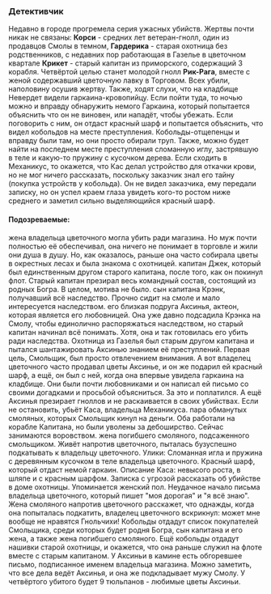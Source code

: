 ### Детективчик
Недавно в городе прогремела серия ужасных убийств. Жертвы почти никак не связаны:
**Корси** - средних лет ветеран-гнолл, один из продавцов Смолы в темном, 
**Гардерика** - старая охотница без родственников, с недавних пор работающая в Газелье в цветочном квартале 
**Крикет** - старый капитан из приморского, содержащий 3 корабля. Четвёртой целью станет молодой гнолл **Рик-Рага**, вместе с женой содержавший цветочную лавку в Торговом. Всех убили, наполовину осушив жертву. Также, ходят слухи, что на кладбище Невердет видели гаркаина-кровопийцу. Если пойти туда, то ночью можно и вправду обнаружить немого Гаркаина, который попытается объяснить что он не виновен, или нападёт, чтобы убежать. Если поговорить с ним, он отдаст красный шарф и попытается объяснить, что видел кобольдов на месте преступления. Кобольды-отщепенцы и вправду были там, но они просто обирали труп. Также, можно будет найти на последнем месте преступления сломанную иглу, застрявшую в теле и какую-то пружину с кусочком дерева. Если сходить в Механикус, то окажется, что Кас делал устройство для откачки крови, но не мог ничего рассказать, поскольку заказчик знал его тайну (покупка устройств у кобольда). Он не видел заказчика, ему передали записку, но он успел краем глаза увидеть кого-то ростом ниже среднего и заметил сильно выделяющийся красный шарф.
#### Подозреваемые:
жена владельца цветочного могла убить ради магазина. Но муж почти полностью её обеспечивал, она ничего не понимает в торговле и жили они душа в душу. Но, как оказалось, раньше она часто собирала цветы в окрестных лесах и была знакома с охотницей.
капитан Джек, который был единственным другом старого капитана, после того, как он покинул флот. Старый капитан презирал весь командный состав, состоящий из родных Богра. В целом, мотива не было.
сын капитана Крэнк, получавший всё наследство. Прочно сидит на смоле и мало интересуется наследством.
его близкая подруга Аксинья, актеон, которая является его любовницей. Она уже давно подсадила Крэнка на Смолу, чтобы единолично распоряжаться наследством, но старый капитан начинал всё понимать. Хотя, она и так готовилась его убить ради наследства. Охотница из Газелья был старым другом капитана и пытался шантажировать Аксинью знанием её преступлений. Первая цель, Смольщик, был просто отвлечением внимания. А вот владелец цветочного часто продавал цветы Аксинье, и он же подарил ей красный шарф, а ещё, он был с ней, когда она впервые увидела гаркаина на кладбище. Они были почти любовниками и он написал ей письмо со своими догадками и просьбой объясниться. За это и поплатился. А ещё Аксинья презирает гноллов и не раскаивается в своих убийствах. Если не остановить, убьёт Каса, владельца Механикуса.
пара обманутых смоляных, которых Смольщик кинул на деньги. Оба работали на корабле Капитана, но были уволены за дебоширство. Сейчас занимаются воровством.
жена погибшего смоляного, подсаженного смольщиком. Живёт напротив цветочного, пыталась бузуспешно подкатывать к владельцу цветочного.
Улики:
Сломанная игла и пружина с деревянным кусочком в теле владельца цветочного.
Красный шарф, который отдаст немой гаркаин.
Описание Каса: невысого роста, в шляпе и с красным шарфом.
Записка с угрозой рассказать об убийстве в доме охотницы. Упоминается женский пол.
Неудачное начало письма владельца цветочного, который пишет "моя дорогая" и "я всё знаю".
Жена смоляного напротив цветочного расскажет, что однажды, когда она попыталась подкатить, владелец цветочного вскрикнул: может мне вообще не нравятся Гнольчихи!
Кобольды отдадут список покупателей Смольщика, среди которых будет родня Богра, сын капитана и его жена, а также жена погибшего смоляного.
Ещё кобольды отдадут нашивки старой охотницы, и окажется, что она раньше служил на флоте вместе с старым капитаном.
У Аксиньи в камине есть обгоревшее письмо, подписанное именем владельца магазина.
Можно заметить, что все дела ведёт Аксинья, и она же подкладывает мужу Смолу.
У четвёртого убитого будет 9 тюльпанов - любимые цветы Аксиньи.